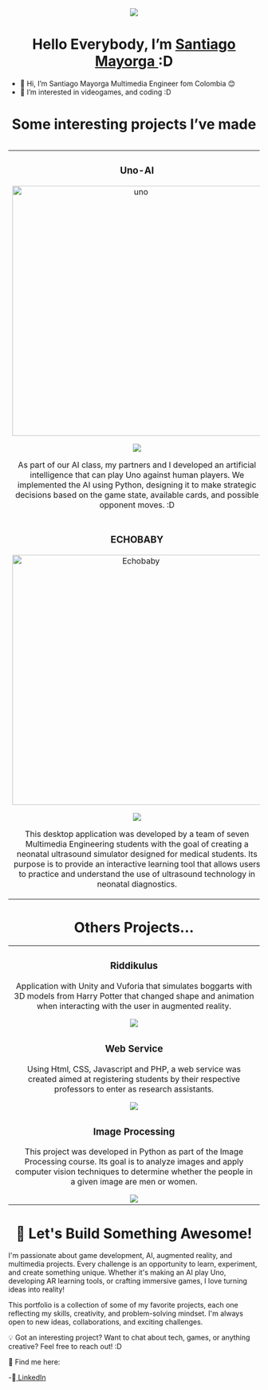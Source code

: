 
<div align= "center"> 
<img src="https://i.imgur.com/wmYHq1n.png">
<h1>Hello Everybody, I’m <a href="https://www.linkedin.com/in/santiago-mayorga-a333a02b2/"> Santiago Mayorga </a> :D</h1>
</div>  

- 👋 Hi, I’m Santiago Mayorga Multimedia Engineer fom Colombia 😊
- 👀 I’m interested in videogames, and coding :D
<div>
<h1 align= "center"> Some interesting projects I’ve made</h1>
<table>
<table>
    <tr>
        <td align ="center"  width=50%>
         <h3 > Uno-AI </h3>   
         <img src="https://i.imgur.com/ZQPoW5s.png" alt="uno" width= 500px>
          <p></p>
          <a href= "https://github.com/Nigolukas/UNO_IA">
          <img src="https://img.shields.io/badge/GitHub-356ADE?style=for-the-badge&logo=GitHub&logoColor=black">
          </a>    
          <p> As part of our AI class, my partners and I developed an artificial intelligence that can play Uno against human players. We implemented the AI using Python, designing it to make strategic decisions based on the game state, available cards, and possible opponent moves. :D</p>
        </td>
        <td align= "center"  width=50%>
        <h3> MURA </h3>   
         <img src="https://i.imgur.com/r74ey6E.png" alt="mura" width=250px >
          <p></p>
          <a href= "https://github.com/SantiMayo09/Mura">
          <img src="https://img.shields.io/badge/GitHub-356ADE?style=for-the-badge&logo=GitHub&logoColor=black">
          </a>    
        <p>Mura is a mobile application developed in Unity with the goal of teaching the fundamentals of mechanical physics using Augmented Reality (AR). Designed following the ADDIE methodology, the app provides an interactive and effective learning experience for students who want to understand physics concepts in a visual and practical way.</p>
        </td>
    </tr>
    <tr>
        <td align= "center" width=50%>
        <h3> ECHOBABY </h3>   
         <img src="https://i.imgur.com/LqyqTcv.png" alt="Echobaby" width=500px >
          <p></p>
          <a href= "https://github.com/SantiMayo09/EchoBaby">
          <img src="https://img.shields.io/badge/GitHub-356ADE?style=for-the-badge&logo=GitHub&logoColor=black">
          </a>    
        <p>This desktop application was developed by a team of seven Multimedia Engineering students with the goal of creating a neonatal ultrasound simulator designed for medical students. Its purpose is to provide an interactive learning tool that allows users to practice and understand the use of ultrasound technology in neonatal diagnostics. </p>    
        </td>
        <td align= "center" width=50%>
        <h3> MythHunter </h3>   
         <img src="https://i.imgur.com/filS6iB.jpeg" alt="mythhunter" width=400px >
          <p></p>
          <a href= "https://nigolukas.itch.io/myth-hunter">
          <img src="https://img.shields.io/badge/itch.io-ff6961?style=for-the-badge&logo=itch.io&logoColor=black">
          </a>    
        <p>Set in rural Colombia during the 19XXs, the game immerses us in the adventures of Baudilio, an intrepid bounty hunter seeking fame and fortune. Hired across the country to confront the mythical creatures terrorizing the region, Baudilio embarks on a journey filled with dangers and mysteries. However, as he progresses in his mission, he will uncover a far more sinister truth: the real enemy poses a threat not only to the mythical beings but also to Mother Nature herself.</p>    
        </td>  
        </td>
    </tr>
</table>
</div>
<div>
  <h1 align="center"> Others Projects...</h1>
<table>
  <tr>
    <td align ="center"  width=50%>
      <h3> Riddikulus</h3>
      <p> Application with Unity and Vuforia that simulates boggarts with 3D models from Harry Potter that changed shape and animation when interacting with the user in augmented reality.</p>
      <a href= "https://github.com/Nigolukas/Riddikulus">
          <img src="https://img.shields.io/badge/GitHub-356ADE?style=for-the-badge&logo=GitHub&logoColor=black">
      </a>
  </tr>
    <tr>
    <td align ="center"  width=50%>
      <h3> Web Service</h3>
      <p> Using Html, CSS, Javascript and PHP, a web service was created aimed at registering students by their respective professors to enter as research assistants.</p>
      <a href= "https://github.com/SantiMayo09/ServicioWeb">
          <img src="https://img.shields.io/badge/GitHub-356ADE?style=for-the-badge&logo=GitHub&logoColor=black">
      </a>
  </tr>
    </tr>
    <tr>
    <td align ="center"  width=50%>
      <h3> Image Processing</h3>
      <p>This project was developed in Python as part of the Image Processing course. Its goal is to analyze images and apply computer vision techniques to determine whether the people in a given image are men or women.</p>
      <a href= "https://github.com/SantiMayo09/Procesamiento-de-Imagenes">
          <img src="https://img.shields.io/badge/GitHub-356ADE?style=for-the-badge&logo=GitHub&logoColor=black">
      </a>
  </tr>
</table>  
</div>
<div>
<h1 align="center">🚀 Let's Build Something Awesome!</h1>
 <p>I'm passionate about game development, AI, augmented reality, and multimedia projects. Every challenge is an opportunity to learn, experiment, and create something unique. Whether it's making an AI play Uno, developing AR learning tools, or crafting immersive games, I love turning ideas into reality!

This portfolio is a collection of some of my favorite projects, each one reflecting my skills, creativity, and problem-solving mindset. I'm always open to new ideas, collaborations, and exciting challenges.

💡 Got an interesting project? Want to chat about tech, games, or anything creative? Feel free to reach out! :D </p> 
</div>
📌 Find me here:

-🔗<a href= "https://www.linkedin.com/in/santiago-mayorga-a333a02b2/"> LinkedIn </a>  


<!---
SantiMayo09/SantiMayo09 is a ✨ special ✨ repository because its `README.md` (this file) appears on your GitHub profile.
You can click the Preview link to take a look at your changes.
--->
